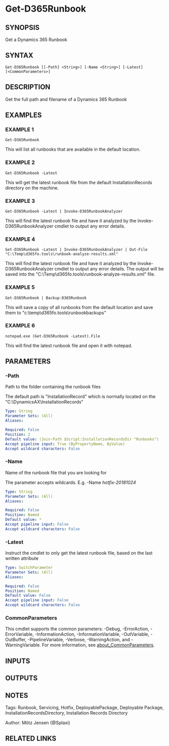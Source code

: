 ﻿---
external help file: d365fo.tools-help.xml
Module Name: d365fo.tools
online version:
schema: 2.0.0
---

# Get-D365Runbook

## SYNOPSIS
Get a Dynamics 365 Runbook

## SYNTAX

```
Get-D365Runbook [[-Path] <String>] [-Name <String>] [-Latest] [<CommonParameters>]
```

## DESCRIPTION
Get the full path and filename of a Dynamics 365 Runbook

## EXAMPLES

### EXAMPLE 1
```
Get-D365Runbook
```

This will list all runbooks that are available in the default location.

### EXAMPLE 2
```
Get-D365Runbook -Latest
```

This will get the latest runbook file from the default InstallationRecords directory on the machine.

### EXAMPLE 3
```
Get-D365Runbook -Latest | Invoke-D365RunbookAnalyzer
```

This will find the latest runbook file and have it analyzed by the Invoke-D365RunbookAnalyzer cmdlet to output any error details.

### EXAMPLE 4
```
Get-D365Runbook -Latest | Invoke-D365RunbookAnalyzer | Out-File "C:\Temp\d365fo.tools\runbook-analyze-results.xml"
```

This will find the latest runbook file and have it analyzed by the Invoke-D365RunbookAnalyzer cmdlet to output any error details.
The output will be saved into the "C:\Temp\d365fo.tools\runbook-analyze-results.xml" file.

### EXAMPLE 5
```
Get-D365Runbook | Backup-D365Runbook
```

This will save a copy of all runbooks from the default location and save them to "c:\temp\d365fo.tools\runbookbackups"

### EXAMPLE 6
```
notepad.exe (Get-D365Runbook -Latest).File
```

This will find the latest runbook file and open it with notepad.

## PARAMETERS

### -Path
Path to the folder containing the runbook files

The default path is "InstallationRecord" which is normally located on the "C:\DynamicsAX\InstallationRecords"

```yaml
Type: String
Parameter Sets: (All)
Aliases:

Required: False
Position: 2
Default value: (Join-Path $Script:InstallationRecordsDir "Runbooks")
Accept pipeline input: True (ByPropertyName, ByValue)
Accept wildcard characters: False
```

### -Name
Name of the runbook file that you are looking for

The parameter accepts wildcards.
E.g.
-Name *hotfix-20181024*

```yaml
Type: String
Parameter Sets: (All)
Aliases:

Required: False
Position: Named
Default value: *
Accept pipeline input: False
Accept wildcard characters: False
```

### -Latest
Instruct the cmdlet to only get the latest runbook file, based on the last written attribute

```yaml
Type: SwitchParameter
Parameter Sets: (All)
Aliases:

Required: False
Position: Named
Default value: False
Accept pipeline input: False
Accept wildcard characters: False
```

### CommonParameters
This cmdlet supports the common parameters: -Debug, -ErrorAction, -ErrorVariable, -InformationAction, -InformationVariable, -OutVariable, -OutBuffer, -PipelineVariable, -Verbose, -WarningAction, and -WarningVariable. For more information, see [about_CommonParameters](http://go.microsoft.com/fwlink/?LinkID=113216).

## INPUTS

## OUTPUTS

## NOTES
Tags: Runbook, Servicing, Hotfix, DeployablePackage, Deployable Package, InstallationRecordsDirectory, Installation Records Directory

Author: Mötz Jensen (@Splaxi)

## RELATED LINKS
